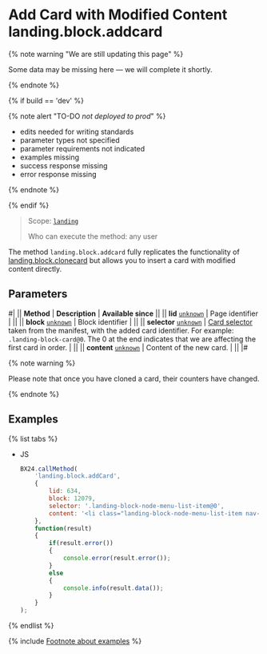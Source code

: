 # Add Card with Modified Content landing.block.addcard

{% note warning "We are still updating this page" %}

Some data may be missing here — we will complete it shortly.

{% endnote %}

{% if build == 'dev' %}

{% note alert "TO-DO _not deployed to prod_" %}

- edits needed for writing standards
- parameter types not specified
- parameter requirements not indicated
- examples missing
- success response missing
- error response missing

{% endnote %}

{% endif %}

> Scope: [`landing`](../../../scopes/permissions.md)
>
> Who can execute the method: any user

The method `landing.block.addcard` fully replicates the functionality of [landing.block.clonecard](./landing-block-clone-card.md) but allows you to insert a card with modified content directly.

## Parameters

#|
|| **Method** | **Description** | **Available since** ||
|| **lid**
[`unknown`](../../../data-types.md) | Page identifier | ||
|| **block**
[`unknown`](../../../data-types.md) | Block identifier | ||
|| **selector**
[`unknown`](../../../data-types.md) | [Card selector](../manifest.md#key-cards) taken from the manifest, with the added card identifier.
For example: `.landing-block-card@0`. The 0 at the end indicates that we are affecting the first card in order. | ||
|| **content**
[`unknown`](../../../data-types.md) | Content of the new card. | ||
|#

{% note warning %}

Please note that once you have cloned a card, their counters have changed.

{% endnote %}

## Examples

{% list tabs %}

- JS

    ```js
    BX24.callMethod(
        'landing.block.addCard',
        {
            lid: 634,
            block: 12079,
            selector: '.landing-block-node-menu-list-item@0',
            content: '<li class="landing-block-node-menu-list-item nav-item g-mx-30--lg g-mb-7 g-mb-0--lg">' + '<a href="#about" class="landing-block-node-menu-list-item-link nav-link g-color-white p-0">New card item</a>' + '</li>'
        },
        function(result)
        {
            if(result.error())
            {
                console.error(result.error());
            }
            else
            {
                console.info(result.data());
            }
        }
    );
    ```

{% endlist %}



{% include [Footnote about examples](../../../../_includes/examples.md) %}